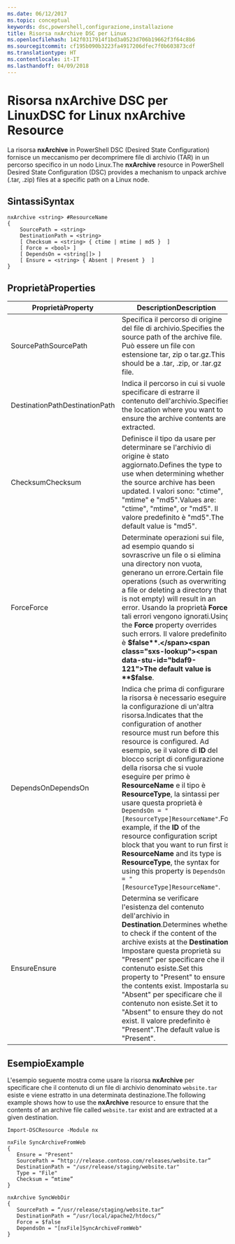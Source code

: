 ```yaml
---
ms.date: 06/12/2017
ms.topic: conceptual
keywords: dsc,powershell,configurazione,installazione
title: Risorsa nxArchive DSC per Linux
ms.openlocfilehash: 142f0317914f1bd3a0523d706b19662f3f64c8b6
ms.sourcegitcommit: cf195b090b3223fa4917206dfec7f0b603873cdf
ms.translationtype: HT
ms.contentlocale: it-IT
ms.lasthandoff: 04/09/2018
---
```

# <a name="dsc-for-linux-nxarchive-resource"></a><span data-ttu-id="bdaf9-103">Risorsa nxArchive DSC per Linux</span><span class="sxs-lookup"><span data-stu-id="bdaf9-103">DSC for Linux nxArchive Resource</span></span>

<span data-ttu-id="bdaf9-104">La risorsa **nxArchive** in PowerShell DSC (Desired State Configuration) fornisce un meccanismo per decomprimere file di archivio (TAR) in un percorso specifico in un nodo Linux.</span><span class="sxs-lookup"><span data-stu-id="bdaf9-104">The **nxArchive** resource in PowerShell Desired State Configuration (DSC) provides a mechanism to unpack archive (.tar, .zip) files at a specific path on a Linux node.</span></span>

## <a name="syntax"></a><span data-ttu-id="bdaf9-105">Sintassi</span><span class="sxs-lookup"><span data-stu-id="bdaf9-105">Syntax</span></span>

```
nxArchive <string> #ResourceName
{
    SourcePath = <string>
    DestinationPath = <string>
    [ Checksum = <string> { ctime | mtime | md5 }  ]
    [ Force = <bool> ]
    [ DependsOn = <string[]> ]
    [ Ensure = <string> { Absent | Present }  ]
}
```

## <a name="properties"></a><span data-ttu-id="bdaf9-106">Proprietà</span><span class="sxs-lookup"><span data-stu-id="bdaf9-106">Properties</span></span>

|  <span data-ttu-id="bdaf9-107">Proprietà</span><span class="sxs-lookup"><span data-stu-id="bdaf9-107">Property</span></span> |  <span data-ttu-id="bdaf9-108">Description</span><span class="sxs-lookup"><span data-stu-id="bdaf9-108">Description</span></span> |
|---|---|
| <span data-ttu-id="bdaf9-109">SourcePath</span><span class="sxs-lookup"><span data-stu-id="bdaf9-109">SourcePath</span></span>| <span data-ttu-id="bdaf9-110">Specifica il percorso di origine del file di archivio.</span><span class="sxs-lookup"><span data-stu-id="bdaf9-110">Specifies the source path of the archive file.</span></span> <span data-ttu-id="bdaf9-111">Può essere un file con estensione tar, zip o tar.gz.</span><span class="sxs-lookup"><span data-stu-id="bdaf9-111">This should be a .tar, .zip, or .tar.gz file.</span></span> |
| <span data-ttu-id="bdaf9-112">DestinationPath</span><span class="sxs-lookup"><span data-stu-id="bdaf9-112">DestinationPath</span></span>| <span data-ttu-id="bdaf9-113">Indica il percorso in cui si vuole specificare di estrarre il contenuto dell'archivio.</span><span class="sxs-lookup"><span data-stu-id="bdaf9-113">Specifies the location where you want to ensure the archive contents are extracted.</span></span>|
| <span data-ttu-id="bdaf9-114">Checksum</span><span class="sxs-lookup"><span data-stu-id="bdaf9-114">Checksum</span></span>| <span data-ttu-id="bdaf9-115">Definisce il tipo da usare per determinare se l'archivio di origine è stato aggiornato.</span><span class="sxs-lookup"><span data-stu-id="bdaf9-115">Defines the type to use when determining whether the source archive has been updated.</span></span> <span data-ttu-id="bdaf9-116">I valori sono: "ctime", "mtime" e "md5".</span><span class="sxs-lookup"><span data-stu-id="bdaf9-116">Values are: "ctime", "mtime", or "md5".</span></span> <span data-ttu-id="bdaf9-117">Il valore predefinito è "md5".</span><span class="sxs-lookup"><span data-stu-id="bdaf9-117">The default value is "md5".</span></span>|
| <span data-ttu-id="bdaf9-118">Force</span><span class="sxs-lookup"><span data-stu-id="bdaf9-118">Force</span></span>| <span data-ttu-id="bdaf9-119">Determinate operazioni sui file, ad esempio quando si sovrascrive un file o si elimina una directory non vuota, generano un errore.</span><span class="sxs-lookup"><span data-stu-id="bdaf9-119">Certain file operations (such as overwriting a file or deleting a directory that is not empty) will result in an error.</span></span> <span data-ttu-id="bdaf9-120">Usando la proprietà **Force**, tali errori vengono ignorati.</span><span class="sxs-lookup"><span data-stu-id="bdaf9-120">Using the **Force** property overrides such errors.</span></span> <span data-ttu-id="bdaf9-121">Il valore predefinito è **$false**.</span><span class="sxs-lookup"><span data-stu-id="bdaf9-121">The default value is **$false**.</span></span>|
| <span data-ttu-id="bdaf9-122">DependsOn</span><span class="sxs-lookup"><span data-stu-id="bdaf9-122">DependsOn</span></span> | <span data-ttu-id="bdaf9-123">Indica che prima di configurare la risorsa è necessario eseguire la configurazione di un'altra risorsa.</span><span class="sxs-lookup"><span data-stu-id="bdaf9-123">Indicates that the configuration of another resource must run before this resource is configured.</span></span> <span data-ttu-id="bdaf9-124">Ad esempio, se il valore di **ID** del blocco script di configurazione della risorsa che si vuole eseguire per primo è **ResourceName** e il tipo è **ResourceType**, la sintassi per usare questa proprietà è `DependsOn = "[ResourceType]ResourceName"`.</span><span class="sxs-lookup"><span data-stu-id="bdaf9-124">For example, if the **ID** of the resource configuration script block that you want to run first is **ResourceName** and its type is **ResourceType**, the syntax for using this property is `DependsOn = "[ResourceType]ResourceName"`.</span></span>|
| <span data-ttu-id="bdaf9-125">Ensure</span><span class="sxs-lookup"><span data-stu-id="bdaf9-125">Ensure</span></span>| <span data-ttu-id="bdaf9-126">Determina se verificare l'esistenza del contenuto dell'archivio in **Destination**.</span><span class="sxs-lookup"><span data-stu-id="bdaf9-126">Determines whether to check if the content of the archive exists at the **Destination**.</span></span> <span data-ttu-id="bdaf9-127">Impostare questa proprietà su "Present" per specificare che il contenuto esiste.</span><span class="sxs-lookup"><span data-stu-id="bdaf9-127">Set this property to "Present" to ensure the contents exist.</span></span> <span data-ttu-id="bdaf9-128">Impostarla su "Absent" per specificare che il contenuto non esiste.</span><span class="sxs-lookup"><span data-stu-id="bdaf9-128">Set it to "Absent" to ensure they do not exist.</span></span> <span data-ttu-id="bdaf9-129">Il valore predefinito è "Present".</span><span class="sxs-lookup"><span data-stu-id="bdaf9-129">The default value is "Present".</span></span>|

## <a name="example"></a><span data-ttu-id="bdaf9-130">Esempio</span><span class="sxs-lookup"><span data-stu-id="bdaf9-130">Example</span></span>

<span data-ttu-id="bdaf9-131">L'esempio seguente mostra come usare la risorsa **nxArchive** per specificare che il contenuto di un file di archivio denominato `website.tar` esiste e viene estratto in una determinata destinazione.</span><span class="sxs-lookup"><span data-stu-id="bdaf9-131">The following example shows how to use the **nxArchive** resource to ensure that the contents of an archive file called `website.tar` exist and are extracted at a given destination.</span></span>

```
Import-DSCResource -Module nx

nxFile SyncArchiveFromWeb
{
   Ensure = "Present"
   SourcePath = “http://release.contoso.com/releases/website.tar”
   DestinationPath = "/usr/release/staging/website.tar"
   Type = "File"
   Checksum = “mtime”
}

nxArchive SyncWebDir
{
   SourcePath = “/usr/release/staging/website.tar”
   DestinationPath = “/usr/local/apache2/htdocs/”
   Force = $false
   DependsOn = "[nxFile]SyncArchiveFromWeb"
}
```